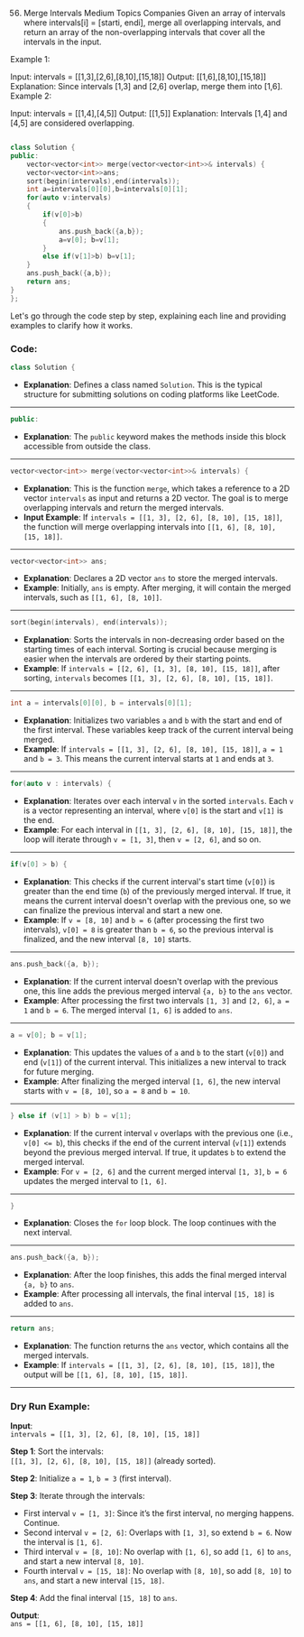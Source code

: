 56. Merge Intervals
Medium
Topics
Companies
Given an array of intervals where intervals[i] = [starti, endi], merge all overlapping intervals, and return an array of the non-overlapping intervals that cover all the intervals in the input.

 

Example 1:

Input: intervals = [[1,3],[2,6],[8,10],[15,18]]
Output: [[1,6],[8,10],[15,18]]
Explanation: Since intervals [1,3] and [2,6] overlap, merge them into [1,6].
Example 2:

Input: intervals = [[1,4],[4,5]]
Output: [[1,5]]
Explanation: Intervals [1,4] and [4,5] are considered overlapping.

```cpp

class Solution {
public:
    vector<vector<int>> merge(vector<vector<int>>& intervals) {
    vector<vector<int>>ans;
    sort(begin(intervals),end(intervals));
    int a=intervals[0][0],b=intervals[0][1];
    for(auto v:intervals)
    {
        if(v[0]>b)
        {
            ans.push_back({a,b});
            a=v[0]; b=v[1];
        }
        else if(v[1]>b) b=v[1];
    }
    ans.push_back({a,b});
    return ans;
}
};
```

Let's go through the code step by step, explaining each line and providing examples to clarify how it works.

### Code:

```cpp
class Solution {
```
- **Explanation**: Defines a class named `Solution`. This is the typical structure for submitting solutions on coding platforms like LeetCode.

---

```cpp
public:
```
- **Explanation**: The `public` keyword makes the methods inside this block accessible from outside the class.

---

```cpp
vector<vector<int>> merge(vector<vector<int>>& intervals) {
```
- **Explanation**: This is the function `merge`, which takes a reference to a 2D vector `intervals` as input and returns a 2D vector. The goal is to merge overlapping intervals and return the merged intervals.
- **Input Example**: If `intervals = [[1, 3], [2, 6], [8, 10], [15, 18]]`, the function will merge overlapping intervals into `[[1, 6], [8, 10], [15, 18]]`.

---

```cpp
vector<vector<int>> ans;
```
- **Explanation**: Declares a 2D vector `ans` to store the merged intervals.
- **Example**: Initially, `ans` is empty. After merging, it will contain the merged intervals, such as `[[1, 6], [8, 10]]`.

---

```cpp
sort(begin(intervals), end(intervals));
```
- **Explanation**: Sorts the intervals in non-decreasing order based on the starting times of each interval. Sorting is crucial because merging is easier when the intervals are ordered by their starting points.
- **Example**: If `intervals = [[2, 6], [1, 3], [8, 10], [15, 18]]`, after sorting, `intervals` becomes `[[1, 3], [2, 6], [8, 10], [15, 18]]`.

---

```cpp
int a = intervals[0][0], b = intervals[0][1];
```
- **Explanation**: Initializes two variables `a` and `b` with the start and end of the first interval. These variables keep track of the current interval being merged.
- **Example**: If `intervals = [[1, 3], [2, 6], [8, 10], [15, 18]]`, `a = 1` and `b = 3`. This means the current interval starts at `1` and ends at `3`.

---

```cpp
for(auto v : intervals) {
```
- **Explanation**: Iterates over each interval `v` in the sorted `intervals`. Each `v` is a vector representing an interval, where `v[0]` is the start and `v[1]` is the end.
- **Example**: For each interval in `[[1, 3], [2, 6], [8, 10], [15, 18]]`, the loop will iterate through `v = [1, 3]`, then `v = [2, 6]`, and so on.

---

```cpp
if(v[0] > b) {
```
- **Explanation**: This checks if the current interval's start time (`v[0]`) is greater than the end time (`b`) of the previously merged interval. If true, it means the current interval doesn't overlap with the previous one, so we can finalize the previous interval and start a new one.
- **Example**: If `v = [8, 10]` and `b = 6` (after processing the first two intervals), `v[0] = 8` is greater than `b = 6`, so the previous interval is finalized, and the new interval `[8, 10]` starts.

---

```cpp
ans.push_back({a, b});
```
- **Explanation**: If the current interval doesn't overlap with the previous one, this line adds the previous merged interval `{a, b}` to the `ans` vector.
- **Example**: After processing the first two intervals `[1, 3]` and `[2, 6]`, `a = 1` and `b = 6`. The merged interval `[1, 6]` is added to `ans`.

---

```cpp
a = v[0]; b = v[1];
```
- **Explanation**: This updates the values of `a` and `b` to the start (`v[0]`) and end (`v[1]`) of the current interval. This initializes a new interval to track for future merging.
- **Example**: After finalizing the merged interval `[1, 6]`, the new interval starts with `v = [8, 10]`, so `a = 8` and `b = 10`.

---

```cpp
} else if (v[1] > b) b = v[1];
```
- **Explanation**: If the current interval `v` overlaps with the previous one (i.e., `v[0] <= b`), this checks if the end of the current interval (`v[1]`) extends beyond the previous merged interval. If true, it updates `b` to extend the merged interval.
- **Example**: For `v = [2, 6]` and the current merged interval `[1, 3]`, `b = 6` updates the merged interval to `[1, 6]`.

---

```cpp
}
```
- **Explanation**: Closes the `for` loop block. The loop continues with the next interval.

---

```cpp
ans.push_back({a, b});
```
- **Explanation**: After the loop finishes, this adds the final merged interval `{a, b}` to `ans`.
- **Example**: After processing all intervals, the final interval `[15, 18]` is added to `ans`.

---

```cpp
return ans;
```
- **Explanation**: The function returns the `ans` vector, which contains all the merged intervals.
- **Example**: If `intervals = [[1, 3], [2, 6], [8, 10], [15, 18]]`, the output will be `[[1, 6], [8, 10], [15, 18]]`.

---

### Dry Run Example:

**Input**:  
`intervals = [[1, 3], [2, 6], [8, 10], [15, 18]]`

**Step 1**: Sort the intervals:  
`[[1, 3], [2, 6], [8, 10], [15, 18]]` (already sorted).

**Step 2**: Initialize `a = 1`, `b = 3` (first interval).

**Step 3**: Iterate through the intervals:
- First interval `v = [1, 3]`: Since it’s the first interval, no merging happens. Continue.
- Second interval `v = [2, 6]`: Overlaps with `[1, 3]`, so extend `b = 6`. Now the interval is `[1, 6]`.
- Third interval `v = [8, 10]`: No overlap with `[1, 6]`, so add `[1, 6]` to `ans`, and start a new interval `[8, 10]`.
- Fourth interval `v = [15, 18]`: No overlap with `[8, 10]`, so add `[8, 10]` to `ans`, and start a new interval `[15, 18]`.

**Step 4**: Add the final interval `[15, 18]` to `ans`.

**Output**:  
`ans = [[1, 6], [8, 10], [15, 18]]`
